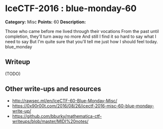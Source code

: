 # IceCTF-2016 : blue-monday-60

**Category:** Misc
**Points:** 60
**Description:**

Those who came before me lived through their vocations From the past until completion, they'll turn away no more And still I find it so hard to say what I need to say But I'm quite sure that you'll tell me just how I should feel today. blue_monday

## Writeup

(TODO)

## Other write-ups and resources

* http://rawsec.ml/en/IceCTF-60-Blue-Monday-Misc/
* https://0x90r00t.com/2016/08/26/icectf-2016-misc-60-blue-monday-write-up/
* https://github.com/bburky/mathematica-ctf-writeups/blob/master/MIDI%20notes/

